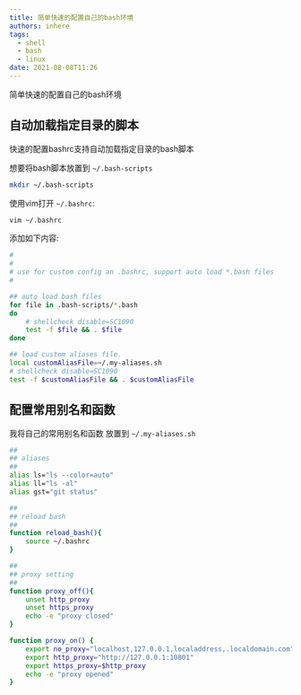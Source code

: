 ```yaml
---
title: 简单快速的配置自己的bash环境
authors: inhere
tags:
  - shell
  - bash
  - linux
date: 2021-08-08T11:26
---
```


简单快速的配置自己的bash环境

<!--truncate-->

## 自动加载指定目录的脚本

快速的配置bashrc支持自动加载指定目录的bash脚本

想要将bash脚本放置到 `~/.bash-scripts`

```bash
mkdir ~/.bash-scripts
```

使用vim打开 `~/.bashrc`:

```bash
vim ~/.bashrc
```

添加如下内容:

```bash
#
#
# use for custom config an .bashrc, support auto load *.bash files
#

## auto load bash files
for file in .bash-scripts/*.bash
do
    # shellcheck disable=SC1090
    test -f $file && . $file
done

## load custom aliases file.
local customAliasFile=~/.my-aliases.sh
# shellcheck disable=SC1090
test -f $customAliasFile && . $customAliasFile

```

## 配置常用别名和函数

我将自己的常用别名和函数 放置到 `~/.my-aliases.sh`

```bash
##
## aliases
##
alias ls="ls --color=auto"
alias ll="ls -al"
alias gst="git status"

##
## reload bash
##
function reload_bash(){
    source ~/.bashrc
}

##
## proxy setting
##
function proxy_off(){
    unset http_proxy
    unset https_proxy
    echo -e "proxy closed"
}

function proxy_on() {
    export no_proxy="localhost,127.0.0.1,localaddress,.localdomain.com"
    export http_proxy="http://127.0.0.1:10801"
    export https_proxy=$http_proxy
    echo -e "proxy opened"
}

```
